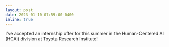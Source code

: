 ```yaml
---
layout: post
date: 2023-01-10 07:59:00-0400
inline: true
---
```


I've accepted an internship offer for this summer in the Human-Centered AI (HCAI) division at Toyota Research Institute!